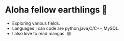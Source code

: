 # Aloha fellow earthlings 🤙
- Exploring various fields.
- Languages I can code are python,java,C/C++,MySQL.
- I also love to read mangas. :smile: